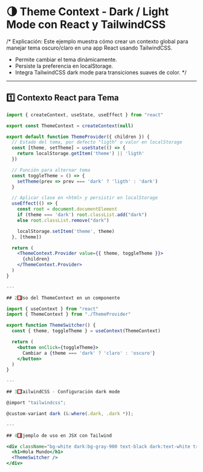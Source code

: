 # 🌗 Theme Context - Dark / Light Mode con React y TailwindCSS

/*
Explicación: Este ejemplo muestra cómo crear un contexto global para manejar tema oscuro/claro en una app React usando TailwindCSS.  

- Permite cambiar el tema dinámicamente.  
- Persiste la preferencia en localStorage.  
- Integra TailwindCSS dark mode para transiciones suaves de color.
*/

---

## 1️⃣ Contexto React para Tema

```jsx
import { createContext, useState, useEffect } from "react"

export const ThemeContext = createContext(null)

export default function ThemeProvider({ children }) {
  // Estado del tema, por defecto "ligth" o valor en localStorage
  const [theme, setTheme] = useState(() => {
    return localStorage.getItem('theme') || 'ligth'
  })

  // Función para alternar tema
  const toggleTheme = () => {
    setTheme(prev => prev === 'dark' ? 'ligth' : 'dark')
  }

  // Aplicar clase en <html> y persistir en localStorage
  useEffect(() => {
    const root = document.documentElement
    if (theme === 'dark') root.classList.add("dark")
    else root.classList.remove("dark")

    localStorage.setItem('theme', theme)
  }, [theme])

  return (
    <ThemeContext.Provider value={{ theme, toggleTheme }}>
      {children}
    </ThemeContext.Provider>
  )
}

---

## 2️⃣ Uso del ThemeContext en un componente

import { useContext } from "react"
import { ThemeContext } from "./ThemeProvider"

export function ThemeSwitcher() {
  const { theme, toggleTheme } = useContext(ThemeContext)

  return (
    <button onClick={toggleTheme}>
      Cambiar a {theme === 'dark' ? 'claro' : 'oscuro'}
    </button>
  )
}

---

## 3️⃣ TailwindCSS - Configuración dark mode

@import "tailwindcss";

@custom-variant dark (&:where(.dark, .dark *));

---

## 4️⃣ Ejemplo de uso en JSX con Tailwind

<div className="bg-white dark:bg-gray-900 text-black dark:text-white transition-colors duration-300 p-4">
  <h1>Hola Mundo</h1>
  <ThemeSwitcher />
</div>
